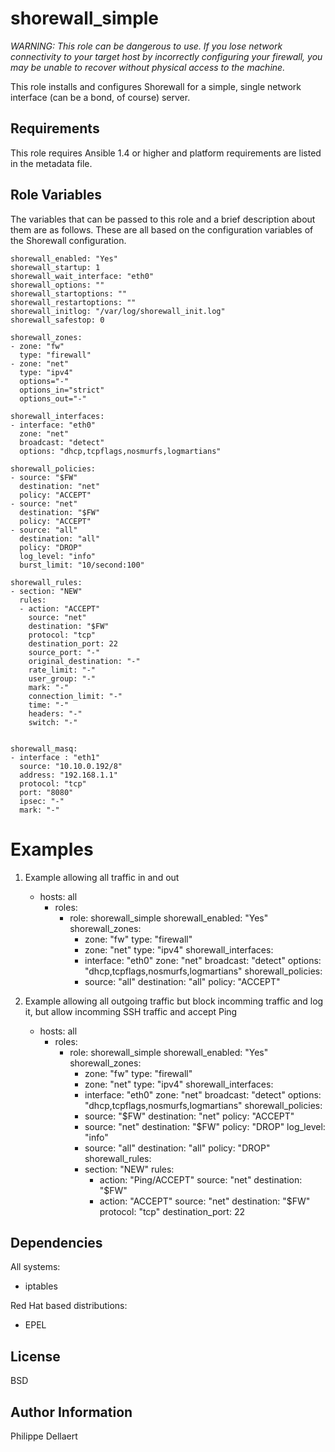 shorewall_simple
================

_WARNING: This role can be dangerous to use. If you lose network connectivity
to your target host by incorrectly configuring your firewall, you may be
unable to recover without physical access to the machine._

This role installs and configures Shorewall for a simple, single network interface (can be a bond, of course) server.

Requirements
------------

This role requires Ansible 1.4 or higher and platform requirements are listed
in the metadata file.

Role Variables
--------------

The variables that can be passed to this role and a brief description about
them are as follows. These are all based on the configuration variables of the
Shorewall configuration.

    shorewall_enabled: "Yes"
    shorewall_startup: 1
    shorewall_wait_interface: "eth0"
    shorewall_options: ""
    shorewall_startoptions: ""
    shorewall_restartoptions: ""
    shorewall_initlog: "/var/log/shorewall_init.log"
    shorewall_safestop: 0
    
    shorewall_zones:
    - zone: "fw"
      type: "firewall"
    - zone: "net"
      type: "ipv4"
      options="-"
      options_in="strict"
      options_out="-"
    
    shorewall_interfaces: 
    - interface: "eth0"
      zone: "net"
      broadcast: "detect"
      options: "dhcp,tcpflags,nosmurfs,logmartians"
    
    shorewall_policies:
    - source: "$FW"
      destination: "net"
      policy: "ACCEPT"
    - source: "net"
      destination: "$FW"
      policy: "ACCEPT"
    - source: "all"
      destination: "all"
      policy: "DROP"
      log_level: "info"
      burst_limit: "10/second:100"
    
    shorewall_rules:
    - section: "NEW"
      rules:
      - action: "ACCEPT"
        source: "net"
        destination: "$FW"
        protocol: "tcp"
        destination_port: 22
        source_port: "-"
        original_destination: "-"
        rate_limit: "-"
        user_group: "-"
        mark: "-"
        connection_limit: "-"
        time: "-"
        headers: "-"
        switch: "-"


    shorewall_masq:
    - interface : "eth1"
      source: "10.10.0.192/8"
      address: "192.168.1.1"
      protocol: "tcp"
      port: "8080"
      ipsec: "-"
      mark: "-"

Examples
========

1) Example allowing all traffic in and out

    - hosts: all
      - roles:
        - role: shorewall_simple
          shorewall_enabled: "Yes"    
          shorewall_zones:
          - zone: "fw"
            type: "firewall"
          - zone: "net"
            type: "ipv4"
          shorewall_interfaces: 
          - interface: "eth0"
            zone: "net"
            broadcast: "detect"
            options: "dhcp,tcpflags,nosmurfs,logmartians"
          shorewall_policies:
          - source: "all"
            destination: "all"
            policy: "ACCEPT"

2) Example allowing all outgoing traffic but block incomming traffic and log
it, but allow incomming SSH traffic and accept Ping

    - hosts: all
      - roles:
        - role: shorewall_simple
          shorewall_enabled: "Yes"    
          shorewall_zones:
          - zone: "fw"
            type: "firewall"
          - zone: "net"
            type: "ipv4"
          shorewall_interfaces: 
          - interface: "eth0"
            zone: "net"
            broadcast: "detect"
            options: "dhcp,tcpflags,nosmurfs,logmartians"
          shorewall_policies:
          - source: "$FW"
            destination: "net"
            policy: "ACCEPT"
          - source: "net"
            destination: "$FW"
            policy: "DROP"
            log_level: "info"
          - source: "all"
            destination: "all"
            policy: "DROP"
          shorewall_rules:
          - section: "NEW"
            rules:
            - action: "Ping/ACCEPT"
              source: "net"
              destination: "$FW"
            - action: "ACCEPT"
              source: "net"
              destination: "$FW"
              protocol: "tcp"
              destination_port: 22

Dependencies
------------

All systems:
- iptables

Red Hat based distributions:
- EPEL

License
-------

BSD

Author Information
------------------

Philippe Dellaert



